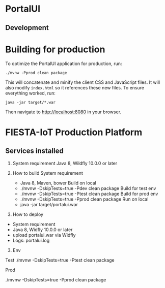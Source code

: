 # PortalUI

## Development


# Building for production

To optimize the PortalUI application for production, run:

    ./mvnw -Pprod clean package

This will concatenate and minify the client CSS and JavaScript files. It will also modify `index.html` so it references these new files.
To ensure everything worked, run:

    java -jar target/*.war

Then navigate to [http://localhost:8080](http://localhost:8080) in your browser.





# FIESTA-IoT Production Platform


## Services installed

1. System requirement
  Java 8, Wildfly 10.0.0 or later
  
1. How to build
   System requirement
   - Java 8, Maven, bower
   Build on local
   - ./mvnw -DskipTests=true -Pdev clean package
   Build for test env
   - ./mvnw -DskipTests=true -Ptest clean package
   Build for prod env
   - ./mvnw -DskipTests=true -Pprod clean package
   Run on local
   - java -jar target/portalui.war
   
2. How to deploy
- System requirement
- Java 8, Widfly 10.0.0 or later
- upload portalui.war via Widfly
- Logs: portalui.log



3. Env

 Test 
./mvnw -DskipTests=true -Ptest clean package


 Prod
 
 ./mvnw -DskipTests=true -Pprod clean package
